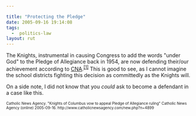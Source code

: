 ```yaml
---

title: "Protecting the Pledge"
date: 2005-09-16 19:14:08
tags:
  -  politics-law
layout: rut
---
```


<p>The Knights, instrumental in causing Congress to add the words "under God" to the Pledge of Allegiance back in 1954, are now defending their/our achievement according to <a href="http://www.catholicnewsagency.com/">CNA</a>.<sup><a href="http://www.catholicnewsagency.com/new.php?n=4899">[1]</a></sup> This is good to see, as I cannot imagine the school districts fighting this decision as committedly as the Knights will.</p>  <p>On a side note, I did not know that you <em>could</em> ask to become a defendant in a case like this.</p>  <font size="-2"> Catholic News Agency.  "Knights of Columbus vow to appeal Pledge of Allegiance ruling" Catholic News Agency (online) 2005-09-16.  http://www.catholicnewsagency.com/new.php?n=4899 </font>

